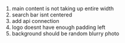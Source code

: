 1. main content is not taking up entire width
2. search bar isnt centered
3. add api connection
4. logo doesnt have enough padding left
5. background should be random blurry photo
